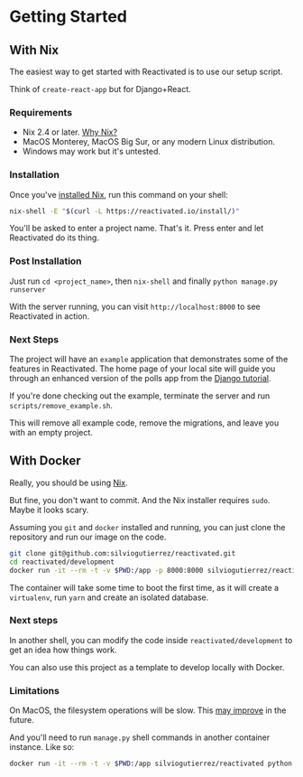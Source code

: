 # Getting Started

## With Nix

The easiest way to get started with Reactivated is to use our setup script.

Think of `create-react-app` but for Django+React.

### Requirements

-   Nix 2.4 or later. [Why Nix?](/documentation/why-nix/)
-   MacOS Monterey, MacOS Big Sur, or any modern Linux distribution.
-   Windows may work but it's untested.

### Installation

Once you've [installed Nix](https://nixos.org/download.html), run this command on your
shell:

```bash
nix-shell -E "$(curl -L https://reactivated.io/install/)"
```

You'll be asked to enter a project name. That's it. Press enter and let Reactivated do
its thing.

### Post Installation

Just run `cd <project_name>`, then `nix-shell` and finally `python manage.py runserver`

With the server running, you can visit `http://localhost:8000` to see Reactivated in
action.

### Next Steps

The project will have an `example` application that demonstrates some of the features in
Reactivated. The home page of your local site will guide you through an enhanced version
of the polls app from the
[Django tutorial](https://docs.djangoproject.com/en/dev/intro/tutorial01/).

If you're done checking out the example, terminate the server and run
`scripts/remove_example.sh`.

This will remove all example code, remove the migrations, and leave you with an empty
project.

## With Docker

Really, you should be using [Nix](/documentation/why-nix/).

But fine, you don't want to commit. And the Nix installer requires `sudo`. Maybe it looks scary.

Assuming you `git` and `docker` installed and running, you can just clone the repository
and run our image on the code.

```bash
git clone git@github.com:silviogutierrez/reactivated.git
cd reactivated/development
docker run -it --rm -t -v $PWD:/app -p 8000:8000 silviogutierrez/reactivated
```

The container will take some time to boot the first time, as it will create a `virtualenv`, run `yarn` and create an isolated database.

### Next steps

In another shell, you can modify the code inside `reactivated/development` to get an idea how things work.

You can also use this project as a template to develop locally with Docker.

### Limitations

On MacOS, the filesystem operations will be slow. This [may improve](https://www.docker.com/blog/speed-boost-achievement-unlocked-on-docker-desktop-4-6-for-mac/) in the future.

And you'll need to run `manage.py` shell commands in another container instance. Like so:

```bash
docker run -it --rm -t -v $PWD:/app silviogutierrez/reactivated python manage.py makemigrations
```
